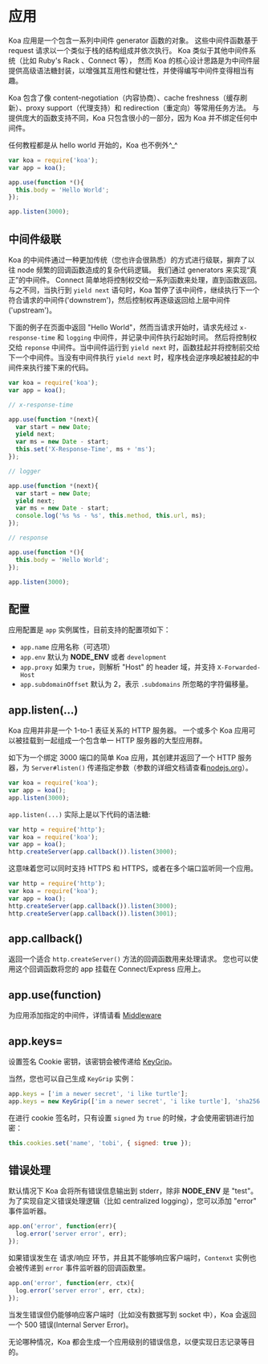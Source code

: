 # 应用

Koa 应用是一个包含一系列中间件 generator 函数的对象。 这些中间件函数基于 request 请求以一个类似于栈的结构组成并依次执行。 Koa 类似于其他中间件系统（比如 Ruby's Rack 、Connect 等）， 然而 Koa 的核心设计思路是为中间件层提供高级语法糖封装，以增强其互用性和健壮性，并使得编写中间件变得相当有趣。

Koa 包含了像 content-negotiation（内容协商）、cache freshness（缓存刷新）、proxy support（代理支持）和 redirection（重定向）等常用任务方法。 与提供庞大的函数支持不同，Koa 只包含很小的一部分，因为 Koa 并不绑定任何中间件。

任何教程都是从 hello world 开始的，Koa 也不例外^_^

```js
var koa = require('koa');
var app = koa();

app.use(function *(){
  this.body = 'Hello World';
});

app.listen(3000); 
```

## 中间件级联

Koa 的中间件通过一种更加传统（您也许会很熟悉）的方式进行级联，摒弃了以往 node 频繁的回调函数造成的复杂代码逻辑。 我们通过 generators 来实现“真正”的中间件。 Connect 简单地将控制权交给一系列函数来处理，直到函数返回。 与之不同，当执行到 `yield next` 语句时，Koa 暂停了该中间件，继续执行下一个符合请求的中间件('downstrem')，然后控制权再逐级返回给上层中间件('upstream')。

下面的例子在页面中返回 "Hello World"，然而当请求开始时，请求先经过 `x-response-time` 和 `logging` 中间件，并记录中间件执行起始时间。 然后将控制权交给 `reponse` 中间件。当中间件运行到 `yield next` 时，函数挂起并将控制前交给下一个中间件。当没有中间件执行 `yield next` 时，程序栈会逆序唤起被挂起的中间件来执行接下来的代码。

```js
var koa = require('koa');
var app = koa();

// x-response-time

app.use(function *(next){
  var start = new Date;
  yield next;
  var ms = new Date - start;
  this.set('X-Response-Time', ms + 'ms');
});

// logger

app.use(function *(next){
  var start = new Date;
  yield next;
  var ms = new Date - start;
  console.log('%s %s - %s', this.method, this.url, ms);
});

// response

app.use(function *(){
  this.body = 'Hello World';
});

app.listen(3000); 
```

## 配置

应用配置是 `app` 实例属性，目前支持的配置项如下：

*   `app.name` 应用名称（可选项）
*   `app.env` 默认为 **NODE_ENV** 或者 `development`
*   `app.proxy` 如果为 `true`，则解析 "Host" 的 header 域，并支持 `X-Forwarded-Host`
*   `app.subdomainOffset` 默认为 2，表示 `.subdomains` 所忽略的字符偏移量。

## app.listen(...)

Koa 应用并非是一个 1-to-1 表征关系的 HTTP 服务器。 一个或多个 Koa 应用可以被挂载到一起组成一个包含单一 HTTP 服务器的大型应用群。

如下为一个绑定 3000 端口的简单 Koa 应用，其创建并返回了一个 HTTP 服务器，为 `Server#listen()` 传递指定参数（参数的详细文档请查看[nodejs.org](http://nodejs.org/api/http.html#http_server_listen_port_hostname_backlog_callback)）。

```js
var koa = require('koa');
var app = koa();
app.listen(3000); 
```

`app.listen(...)` 实际上是以下代码的语法糖:

```js
var http = require('http');
var koa = require('koa');
var app = koa();
http.createServer(app.callback()).listen(3000); 
```

这意味着您可以同时支持 HTTPS 和 HTTPS，或者在多个端口监听同一个应用。

```js
var http = require('http');
var koa = require('koa');
var app = koa();
http.createServer(app.callback()).listen(3000);
http.createServer(app.callback()).listen(3001); 
```

## app.callback()

返回一个适合 `http.createServer()` 方法的回调函数用来处理请求。 您也可以使用这个回调函数将您的 app 挂载在 Connect/Express 应用上。

## app.use(function)

为应用添加指定的中间件，详情请看 [Middleware](https://github.com/koajs/koa/wiki#middleware)

## app.keys=

设置签名 Cookie 密钥，该密钥会被传递给 [KeyGrip](https://github.com/jed/keygrip)。

当然，您也可以自己生成 `KeyGrip` 实例：

```js
app.keys = ['im a newer secret', 'i like turtle'];
app.keys = new KeyGrip(['im a newer secret', 'i like turtle'], 'sha256'); 
```

在进行 cookie 签名时，只有设置 `signed` 为 `true` 的时候，才会使用密钥进行加密：

```js
this.cookies.set('name', 'tobi', { signed: true }); 
```

## 错误处理

默认情况下 Koa 会将所有错误信息输出到 stderr，除非 **NODE_ENV** 是 "test"。为了实现自定义错误处理逻辑（比如 centralized logging），您可以添加 "error" 事件监听器。

```js
app.on('error', function(err){
  log.error('server error', err);
}); 
```

如果错误发生在 请求/响应 环节，并且其不能够响应客户端时，`Contenxt` 实例也会被传递到 `error` 事件监听器的回调函数里。

```js
app.on('error', function(err, ctx){
  log.error('server error', err, ctx);
}); 
```

当发生错误但仍能够响应客户端时（比如没有数据写到 socket 中），Koa 会返回一个 500 错误(Internal Server Error)。

无论哪种情况，Koa 都会生成一个应用级别的错误信息，以便实现日志记录等目的。